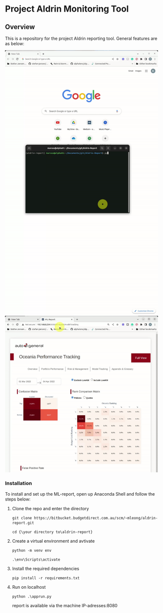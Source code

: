 # Project Aldrin Monitoring Tool




## Overview
This is a repository for the project Aldrin reporting tool. General features are as below:


![Alt Text](screenshots/demo1.gif)
![Alt Text](screenshots/demo2.gif)




### Installation

To install and set up the ML-report, open up Anaconda Shell and follow the steps below:

1. Clone the repo and enter the directory

    ```
    git clone https://bitbucket.budgetdirect.com.au/scm/~mleong/aldrin-report.git
    ```
    ```
    cd {\your directory to\aldrin-report}
    ```
2. Create a virtual environment and avtivate

    ```
    python -m venv env
    ```
    ```
    .\env\Scripts\activate
    ```

3. Install the required dependencies

    ```
    pip install -r requirements.txt
    ```

4. Run on localhost
    ```
    python .\apprun.py
    ```

	report is available via the machine IP-adresses:8080





 







